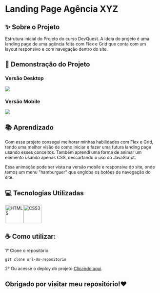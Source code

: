 # Landing Page Agência XYZ

## ✨ Sobre o Projeto

Estrutura inicial do Projeto do curso DevQuest. A ideia do projeto é uma landing page de uma agência feita com Flex e Grid que conta com um layout responsivo e com navegação dentro do site.

## 📸 Demonstração do Projeto

### Versão Desktop
<img src="design/agencia_xyz.gif">

### Versão Mobile
<img src="design/agencia_xyz_responsivo.gif">

## 📚 Aprendizado

Com esse projeto consegui melhorar minhas habilidades com Flex e Grid, tendo uma melhor visão de como iniciar e fazer uma futura landing page usando esses conceitos. Também aprendi uma forma de animar um elemento usando apenas CSS, descartando o uso do JavaScript.

Essa animação pode ser vista na versão mobile e responsiva do site, onde temos um menu "hamburguer" que engloba os botões de navegação do site.

## 💻 Tecnologias Utilizadas

<div class="tecnologias-utilizadas">
<img width="60px" height="60px" title="HTML5" src="https://cdn.jsdelivr.net/gh/devicons/devicon/icons/html5/html5-original.svg" /><img width="60px" height="60px" title="CSS3" src="https://cdn.jsdelivr.net/gh/devicons/devicon/icons/css3/css3-original.svg" />
</div>

## ☕ Como utilizar:

1° Clone o repositório
```
git clone url-do-repositorio
```
2° Ou acesse o deploy do projeto [Clicando aqui](https://fransuelton.github.io/landing-page-agencia-xyz/).

## Obrigado por visitar meu repositório!❤️